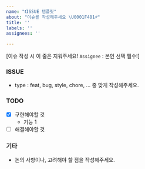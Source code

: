 ```yaml
---
name: "❗️ISSUE 템플릿"
about: "이슈를 작성해주세요 \U0001F481‍♂️"
title: ''
labels: ''
assignees: ''

---
```


[이슈 작성 시 이 줄은 지워주세요! `Assignee` : 본인 선택 필수!]
### ISSUE
- type : feat, bug, style, chore, ... 중 맞게 작성해주세요.

### TODO
- [x] 구현해야할 것
  - 기능 1
- [ ] 해결해야할 것

### 기타
- 논의 사항이나, 고려해야 할 점을 작성해주세요.
